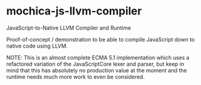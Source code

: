 # mochica-js-llvm-compiler
JavaScript-to-Native LLVM Compiler and Runtime

Proof-of-concept / demonstration to be able to compile JavaScript down to native code using LLVM.

NOTE: This is an almost complete ECMA 5.1 implementation which uses a refactored variation of the JavaScriptCore lexer and parser, but keep in mind that this has absolutely no production value at the moment and the runtime needs much more work to even be considered.
